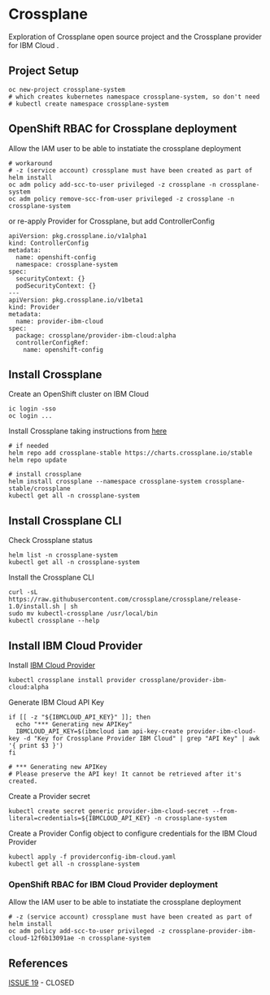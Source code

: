 # Crossplane
Exploration of Crossplane open source project and the Crossplane provider for IBM Cloud
.
## Project Setup
```
oc new-project crossplane-system
# which creates kubernetes namespace crossplane-system, so don't need
# kubectl create namespace crossplane-system
```

## OpenShift RBAC for Crossplane deployment
Allow the IAM user to be able to instatiate the crossplane deployment
```
# workaround
# -z (service account) crossplane must have been created as part of helm install
oc adm policy add-scc-to-user privileged -z crossplane -n crossplane-system
oc adm policy remove-scc-from-user privileged -z crossplane -n crossplane-system
```
or re-apply Provider for Crossplane, but add ControllerConfig
```
apiVersion: pkg.crossplane.io/v1alpha1
kind: ControllerConfig
metadata:
  name: openshift-config
  namespace: crossplane-system
spec:
  securityContext: {}
  podSecurityContext: {}
---
apiVersion: pkg.crossplane.io/v1beta1
kind: Provider
metadata:
  name: provider-ibm-cloud
spec:
  package: crossplane/provider-ibm-cloud:alpha
  controllerConfigRef:
    name: openshift-config
```

## Install Crossplane
Create an OpenShift cluster on IBM Cloud
```
ic login -sso
oc login ...
```

Install Crossplane taking instructions from [here](https://crossplane.io/docs/v1.0/getting-started/install-configure.html)
```
# if needed
helm repo add crossplane-stable https://charts.crossplane.io/stable
helm repo update

# install crossplane
helm install crossplane --namespace crossplane-system crossplane-stable/crossplane
kubectl get all -n crossplane-system
```

## Install Crossplane CLI
Check Crossplane status
```
helm list -n crossplane-system
kubectl get all -n crossplane-system
```

Install the Crossplane CLI
```
curl -sL https://raw.githubusercontent.com/crossplane/crossplane/release-1.0/install.sh | sh
sudo mv kubectl-crossplane /usr/local/bin
kubectl crossplane --help
```

## Install IBM Cloud Provider
Install [IBM Cloud Provider](https://github.com/crossplane-contrib/provider-ibm-cloud)
```
kubectl crossplane install provider crossplane/provider-ibm-cloud:alpha
```

Generate IBM Cloud API Key
```
if [[ -z "${IBMCLOUD_API_KEY}" ]]; then
  echo "*** Generating new APIKey"
  IBMCLOUD_API_KEY=$(ibmcloud iam api-key-create provider-ibm-cloud-key -d "Key for Crossplane Provider IBM Cloud" | grep "API Key" | awk '{ print $3 }')
fi

# *** Generating new APIKey
# Please preserve the API key! It cannot be retrieved after it's created.
```
Create a Provider secret
```
kubectl create secret generic provider-ibm-cloud-secret --from-literal=credentials=${IBMCLOUD_API_KEY} -n crossplane-system
```

Create a Provider Config object to configure credentials for the IBM Cloud Provider
```
kubectl apply -f providerconfig-ibm-cloud.yaml
kubectl get all -n crossplane-system
```

### OpenShift RBAC for IBM Cloud Provider deployment
Allow the IAM user to be able to instatiate the crossplane deployment
```
# -z (service account) crossplane must have been created as part of helm install
oc adm policy add-scc-to-user privileged -z crossplane-provider-ibm-cloud-12f6b13091ae -n crossplane-system
```

## References
[ISSUE 19](https://github.com/crossplane-contrib/provider-ibm-cloud/issues/19) - CLOSED
